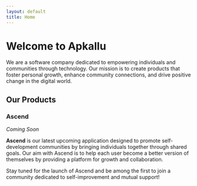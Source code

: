 ```yaml
---
layout: default
title: Home
---
```


# Welcome to Apkallu

We are a software company dedicated to empowering individuals and communities through technology. Our mission is to create products that foster personal growth, enhance community connections, and drive positive change in the digital world.

## Our Products

### Ascend
*Coming Soon*

**Ascend** is our latest upcoming application designed to promote self-development communities by bringing individuals together through shared goals. Our aim with Ascend is to help each user become a better version of themselves by providing a platform for growth and collaboration.

Stay tuned for the launch of Ascend and be among the first to join a community dedicated to self-improvement and mutual support!